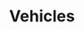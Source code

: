 ---
description: If it moves - and is at least somewhat exotic - it'll be posted here!
featured_image: IMG_0186.jpg
menus: "main"
sort_by: Name # Exif.Date
#sort_order: asc
title: Vehicles
keywords: [Car, Motorcycle, Boat, Ship]
#type: gallery
weight: 9
resources:
  - src: IMG_0175.jpg
    title: Classic Mercedes
  - src: IMG_0186.jpg
    title: Beetle customized to look like a Kubelwagen
  - src: IMG_0196.jpg
    title: Under the hood of a Pontiac Firebird
  - src: IMG_0207.jpg
    title: Another classic Mercedes
  - src: IMG_0212.jpg
    title: Cute little Peugot 404
  - src: IMG_0768.jpg
    title: Teeny Honda Bike
  - src: IMG_3125.jpg
    title: Timeless Morgan
  - src: IMG_8971.jpg
    title: Customized Beetle convertible
  - src: IMG_9595.jpg
    title: Row Boats
params:
  theme: dark
---